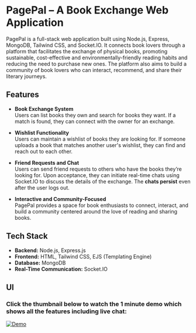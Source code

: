 # PagePal – A Book Exchange Web Application

PagePal is a full-stack web application built using Node.js, Express, MongoDB, Tailwind CSS, and Socket.IO. It connects book lovers through a platform that facilitates the exchange of physical books, promoting sustainable, cost-effective and environmentally-friendly reading habits and reducing the need to purchase new ones. The platform also aims to build a community of book lovers who can interact, recommend, and share their literary journeys.
## Features

- **Book Exchange System**  
  Users can list books they own and search for books they want. If a match is found, they can connect with the owner for an exchange.

- **Wishlist Functionality**  
  Users can maintain a wishlist of books they are looking for. If someone uploads a book that matches another user's wishlist, they can find and reach out to each other.

- **Friend Requests and Chat**  
  Users can send friend requests to others who have the books they’re looking for. Upon acceptance, they can initiate real-time chats using Socket.IO to discuss the details of the exchange. The **chats persist** even after the user logs out.

- **Interactive and Community-Focused**  
  PagePal provides a space for book enthusiasts to connect, interact, and build a community centered around the love of reading and sharing books.

## Tech Stack

- **Backend:** Node.js, Express.js
- **Frontend:** HTML, Tailwind CSS, EJS (Templating Engine)
- **Database:** MongoDB
- **Real-Time Communication:** Socket.IO

## UI
### Click the thumbnail below to watch the 1 minute demo which shows all the features including live chat:

[![Demo](https://github.com/user-attachments/assets/20fec150-89d5-425d-9f89-02c3c82e90c8)](./Pagepal.mp4)


